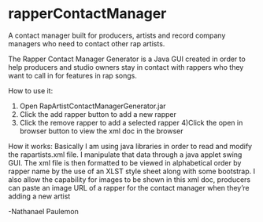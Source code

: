 # rapperContactManager
A contact manager built for producers, artists and record company managers who need to contact other rap artists.

The Rapper Contact Manager Generator is a 
Java GUI created in order to help producers 
and studio owners stay in contact with rappers
who they want to call in for features in rap songs.

How to use it:

1) Open RapArtistContactManagerGenerator.jar
2) Click the add rapper button to add a new rapper
3) Click the remove rapper to add a selected rapper
4)Click the open in browser button to view the xml doc in the browser


How it works:
Basically I am using java libraries in order to read and modify
the rapartists.xml file. I manipulate that data through a java
applet swing GUI. The xml file is then formatted to be viewed in
alphabetical order by rapper name by the use of an XLST style sheet
along with some bootstrap. I also allow the capability for images to be
shown in this xml doc, producers can paste an image URL of a rapper for 
the contact manager when they’re adding a new artist

-Nathanael Paulemon
